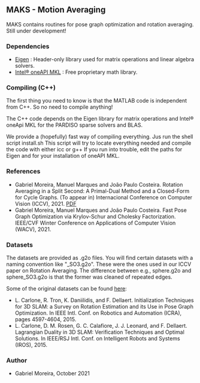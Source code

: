 ## MAKS - Motion Averaging
MAKS contains routines for pose graph optimization and rotation averaging. Still under development!

### Dependencies
* [Eigen](http://eigen.tuxfamily.org) : Header-only library used for matrix operations and linear algebra solvers.
* [Intel® oneAPI MKL](https://software.intel.com/content/www/us/en/develop/tools/oneapi/components/onemkl.html#gs.cq3i6h) : Free proprietary math library.

### Compiling (C++)
The first thing you need to know is that the MATLAB code is independent from C++. So no need to compile anything!

The C++ code depends on the Eigen library for matrix operations and Intel® oneApi MKL for the PARDISO sparse solvers and BLAS.

We provide a (hopefully) fast way of compiling everything. Jus run the shell script install.sh
This script will try to locate everything needed and compile the code with either icc or g++
If you run into trouble, edit the paths for Eigen and for your installation of oneAPI MKL.

### References
* Gabriel Moreira, Manuel Marques and João Paulo Costeira. Rotation Averaging in a Split Second: A Primal-Dual Method and a Closed-Form for Cycle Graphs. (To appear in) Internacional Conference on Computer Vision (ICCV), 2021. [PDF](https://arxiv.org/pdf/2109.08046.pdf)
* Gabriel Moreira, Manuel Marques and João Paulo Costeira. Fast Pose Graph Optimization via Krylov-Schur and Cholesky Factorization. IEEE/CVF Winter Conference on Applications of Computer Vision (WACV), 2021.

### Datasets

The datasets are provided as .g2o files. You will find certain datasets with a naming convention like "\_SO3.g2o". These were the ones used in our ICCV paper on Rotation Averaging. The difference between e.g., sphere.g2o and sphere_SO3.g2o is that the former was cleaned of repeated edges.

Some of the original datasets can be found [here](https://lucacarlone.mit.edu/datasets/):

* L. Carlone, R. Tron, K. Daniilidis, and F. Dellaert. Initialization Techniques for 3D SLAM: a Survey on Rotation Estimation and its Use in Pose Graph Optimization. In IEEE Intl. Conf. on Robotics and Automation (ICRA), pages 4597-4604, 2015.
* L. Carlone, D. M. Rosen, G. C. Calafiore, J. J. Leonard, and F. Dellaert. Lagrangian Duality in 3D SLAM: Verification Techniques and Optimal Solutions. In IEEE/RSJ Intl. Conf. on Intelligent Robots and Systems (IROS), 2015.

### Author
* Gabriel Moreira, October 2021

